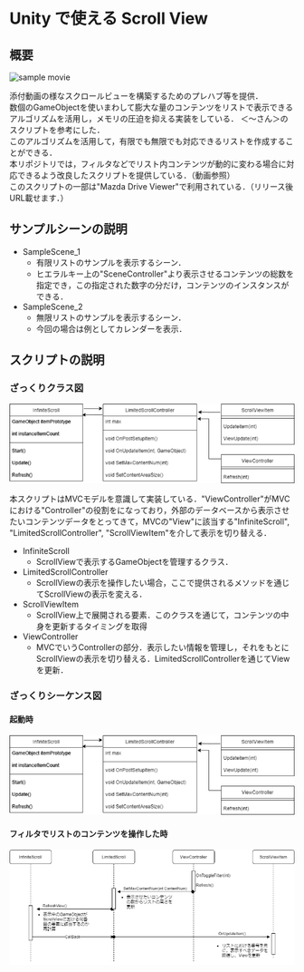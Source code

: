 # Unity で使える Scroll View
## 概要
![sample movie](https://user-images.githubusercontent.com/37802825/105457444-322ea900-5cca-11eb-8026-93143c568db7.gif)

添付動画の様なスクロールビューを構築するためのプレハブ等を提供．  
数個のGameObjectを使いまわして膨大な量のコンテンツをリストで表示できるアルゴリズムを活用し，メモリの圧迫を抑える実装をしている．
＜～さん＞のスクリプトを参考にした．  
このアルゴリズムを活用して，有限でも無限でも対応できるリストを作成することができる．  
本リポジトリでは，フィルタなどでリスト内コンテンツが動的に変わる場合に対応できるよう改良したスクリプトを提供している．（動画参照）  
このスクリプトの一部は"Mazda Drive Viewer"で利用されている．（リリース後URL載せます．）

## サンプルシーンの説明
- SampleScene_1
    - 有限リストのサンプルを表示するシーン．
    - ヒエラルキー上の"SceneController"より表示させるコンテンツの総数を指定でき，この指定された数字の分だけ，コンテンツのインスタンスができる．
- SampleScene_2
    - 無限リストのサンプルを表示するシーン．
    - 今回の場合は例としてカレンダーを表示．

## スクリプトの説明

### ざっくりクラス図
![Class diagram](https://github.com/sdtech-kozakiyuta/Unity_UI_ScrollView/blob/main/Reference/class_diagram.png)

本スクリプトはMVCモデルを意識して実装している．"ViewController"がMVCにおける"Controller"の役割をになっており，外部のデータベースから表示させたいコンテンツデータをとってきて，MVCの"View"に該当する"InfiniteScroll", "LimitedScrollController", "ScrollViewItem"を介して表示を切り替える．

- InfiniteScroll
    - ScrollViewで表示するGameObjectを管理するクラス．
- LimitedScrollController
    - ScrollViewの表示を操作したい場合，ここで提供されるメソッドを通じてScrollViewの表示を変える．
- ScrollViewItem
    - ScrollView上で展開される要素．このクラスを通じて，コンテンツの中身を更新するタイミングを取得
- ViewController
    - MVCでいうControllerの部分．表示したい情報を管理し，それをもとにScrollViewの表示を切り替える．LimitedScrollControllerを通じてViewを更新．

### ざっくりシーケンス図
#### 起動時
![Sequence diagram](https://github.com/sdtech-kozakiyuta/Unity_UI_ScrollView/blob/main/Reference/class_diagram.png)

#### フィルタでリストのコンテンツを操作した時
![Sequence diagram](https://github.com/sdtech-kozakiyuta/Unity_UI_ScrollView/blob/main/Reference/Sequence_diagram_OnFilter.png)

